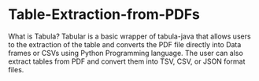 # Table-Extraction-from-PDFs

What is Tabula? Tabular is a basic wrapper of tabula-java that allows users to the extraction of the table and converts the PDF file directly into Data frames or CSVs using Python Programming language. The user can also extract tables from PDF and convert them into TSV, CSV, or JSON format files.
